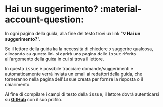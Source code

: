 # Hai un suggerimento? :material-account-question:

In ogni pagina della guida, alla fine del testo trovi un link "**💡 Hai un suggerimento?**".

Se il lettore della guida ha la necessità di chiedere o suggerire qualcosa, cliccando su questo link si aprirà una pagina delle <kbd>issue</kbd> riferita all'argomento della guida in cui si trova il lettore.

In questa <kbd>issue</kbd> è possibile tracciare domande/suggerimenti e automaticamente verrà inviata un email ai redattori della guida, che torneranno nella pagina dell'<kbd>issue</kbd> creata per fornire la risposta o il chiarimento.

Al fine di compilare i campi di testo della <kbd>issue</kbd>, il lettore dovrà autenticarsi su [**GitHub**](https://github.com/) con il suo profilo.
